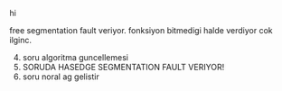 hi

free segmentation fault veriyor. fonksiyon bitmedigi halde verdiyor cok ilginc.

4. soru algoritma guncellemesi
4. SORUDA HASEDGE SEGMENTATION FAULT VERIYOR!
5. soru noral ag gelistir
